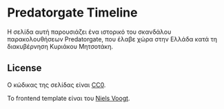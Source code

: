 # Predatorgate Timeline

Η σελίδα αυτή παρουσιάζει ένα ιστορικό του σκανδάλου παρακολουθήσεων Predatorgate, που έλαβε χώρα στην Ελλάδα κατά τη διακυβέρνηση Κυριάκου Μητσοτάκη.

## License

Ο κώδικας της σελίδας είναι [CC0](https://creativecommons.org/choose/zero/).

Το frontend template είναι του [Niels Voogt](https://codepen.io/NielsVoogt/pen/MbMMxv/).
